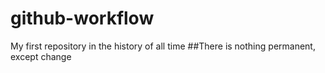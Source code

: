 # github-workflow
My first repository in the history of all time
##There is nothing permanent, except change